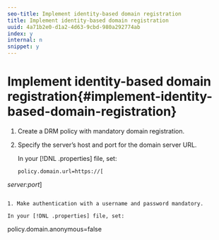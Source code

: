 ```yaml
---
seo-title: Implement identity-based domain registration
title: Implement identity-based domain registration
uuid: 4a71b2e0-d1a2-4d63-9cbd-980a292774ab
index: y
internal: n
snippet: y
---
```


# Implement identity-based domain registration{#implement-identity-based-domain-registration}

1. Create a DRM policy with mandatory domain registration.
1. Specify the server’s host and port for the domain server URL.

   In your [!DNL .properties] file, set: 

   ```
   policy.domain.url=https://[ 
<i>server:port</i>] 
   ```

1. Make authentication with a username and password mandatory.

   In your [!DNL .properties] file, set: 

   ```
   policy.domain.anonymous=false 
   ```

